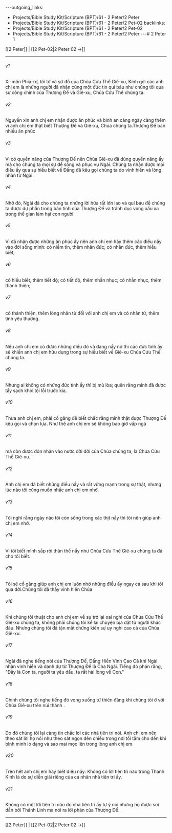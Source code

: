 ---outgoing_links:
  - Projects/Bible Study Kit/Scripture (BPT)/61 - 2 Peter/2 Peter
  - Projects/Bible Study Kit/Scripture (BPT)/61 - 2 Peter/2 Pet-02
backlinks:
  - Projects/Bible Study Kit/Scripture (BPT)/61 - 2 Peter/2 Pet-02
  - Projects/Bible Study Kit/Scripture (BPT)/61 - 2 Peter/2 Peter
---# 2 Peter 1

[[2 Peter]] | [[2 Pet-02|2 Peter 02 →]]
***



###### v1 
Xi-môn Phia-rơ, tôi tớ và sứ đồ của Chúa Cứu Thế Giê-xu, Kính gởi các anh chị em là những người đã nhận cùng một đức tin quí báu như chúng tôi qua sự công chính của Thượng Đế và Giê-xu, Chúa Cứu Thế chúng ta. 

###### v2 
Nguyền xin anh chị em nhận được ân phúc và bình an càng ngày càng thêm vì anh chị em thật biết Thượng Đế và Giê-xu, Chúa chúng ta.Thượng Đế ban nhiều ân phúc 

###### v3 
Vì có quyền năng của Thượng Đế nên Chúa Giê-xu đã dùng quyền năng ấy mà cho chúng ta mọi sự để sống và phục vụ Ngài. Chúng ta nhận được mọi điều ấy qua sự hiểu biết về Đấng đã kêu gọi chúng ta do vinh hiển và lòng nhân từ Ngài. 

###### v4 
Nhờ đó, Ngài đã cho chúng ta những lời hứa rất lớn lao và quí báu để chúng ta được dự phần trong bản tính của Thượng Đế và tránh dục vọng xấu xa trong thế gian làm hại con người. 

###### v5 
Vì đã nhận được những ân phúc ấy nên anh chị em hãy thêm các điều nầy vào đời sống mình: có niềm tin, thêm nhân đức; có nhân đức, thêm hiểu biết; 

###### v6 
có hiểu biết, thêm tiết độ; có tiết độ, thêm nhẫn nhục; có nhẫn nhục, thêm thánh thiện; 

###### v7 
có thánh thiện, thêm lòng nhân từ đối với anh chị em và có nhân từ, thêm tình yêu thương. 

###### v8 
Nếu anh chị em có được những điều đó và đang nẩy nở thì các đức tính ấy sẽ khiến anh chị em hữu dụng trong sự hiểu biết về Giê-xu Chúa Cứu Thế chúng ta. 

###### v9 
Nhưng ai không có những đức tính ấy thì bị mù lòa; quên rằng mình đã được tẩy sạch khỏi tội lỗi trước kia. 

###### v10 
Thưa anh chị em, phải cố gắng để biết chắc rằng mình thật được Thượng Đế kêu gọi và chọn lựa. Như thế anh chị em sẽ không bao giờ vấp ngã 

###### v11 
mà còn được đón nhận vào nước đời đời của Chúa chúng ta, là Chúa Cứu Thế Giê-xu. 

###### v12 
Anh chị em đã biết những điều nầy và rất vững mạnh trong sự thật, nhưng lúc nào tôi cũng muốn nhắc anh chị em nhớ. 

###### v13 
Tôi nghĩ rằng ngày nào tôi còn sống trong xác thịt nầy thì tôi nên giúp anh chị em nhớ. 

###### v14 
Vì tôi biết mình sắp rời thân thể nầy như Chúa Cứu Thế Giê-xu chúng ta đã cho tôi biết. 

###### v15 
Tôi sẽ cố gắng giúp anh chị em luôn nhớ những điều ấy ngay cả sau khi tôi qua đời.Chúng tôi đã thấy vinh hiển Chúa 

###### v16 
Khi chúng tôi thuật cho anh chị em về sự trở lại oai nghi của Chúa Cứu Thế Giê-xu chúng ta, không phải chúng tôi kể lại chuyện bịa đặt từ người khác đâu. Nhưng chúng tôi đã tận mắt chứng kiến sự uy nghi cao cả của Chúa Giê-xu. 

###### v17 
Ngài đã nghe tiếng nói của Thượng Đế, Đấng Hiển Vinh Cao Cả khi Ngài nhận vinh hiển và danh dự từ Thượng Đế là Cha Ngài. Tiếng đó phán rằng, "Đây là Con ta, người ta yêu dấu, ta rất hài lòng về Con." 

###### v18 
Chính chúng tôi nghe tiếng đó vọng xuống từ thiên đàng khi chúng tôi ở với Chúa Giê-xu trên núi thánh . 

###### v19 
Do đó chúng tôi lại càng tin chắc lời các nhà tiên tri nói. Anh chị em nên theo sát lời họ nói như theo sát ngọn đèn chiếu trong nơi tối tăm cho đến khi bình minh ló dạng và sao mai mọc lên trong lòng anh chị em. 

###### v20 
Trên hết anh chị em hãy biết điều nầy: Không có lời tiên tri nào trong Thánh Kinh là do sự diễn giải riêng của cá nhân nhà tiên tri ấy. 

###### v21 
Không có một lời tiên tri nào do nhà tiên tri ấy tự ý nói nhưng họ được soi dẫn bởi Thánh Linh mà nói ra lời phán của Thượng Đế.

***
[[2 Peter]] | [[2 Pet-02|2 Peter 02 →]]
